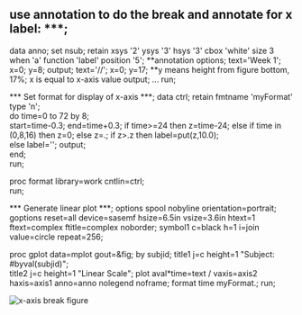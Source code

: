 ## use annotation to do the break and annotate for x label: ***;

data anno;
  set nsub;
	retain  xsys '2' ysys '3' hsys '3' 
		      cbox 'white' size 3  when 'a'
			    function 'label' 
		      position '5';   **annotation options;
  text='Week 1';
  x=0; y=8;
  output;
  text='//';
  x=0; y=17;      **y means height from figure bottom, 17%; x is equal to x-axis value
  output;
  ...
run;

*** Set format for display of x-axis ***;
data ctrl; 
	retain fmtname 'myFormat' type 'n';    
	do time=0 to 72 by 8;    
	start=time-0.3; end=time+0.3;
	if time>=24 then z=time-24;
	else if time in (0,8,16) then z=0;
	else z=.;
	if z>.z then label=put(z,10.0);   
	else label=''; 
	output;   
	end;   
run;

proc format library=work cntlin=ctrl;  
run;

*** Generate linear plot ***;
options spool nobyline orientation=portrait;
goptions reset=all device=sasemf  hsize=6.5in vsize=3.6in htext=1 ftext=complex ftitle=complex noborder;
symbol1 c=black h=1 i=join value=circle repeat=256;

proc gplot data=mplot gout=&fig;
		by subjid;
		title1 j=c height=1 "Subject: #byval(subjid)"; 	
		title2 j=c height=1 "Linear Scale";
    plot aval*time=text / vaxis=axis2 haxis=axis1 anno=anno nolegend noframe;
		format time myFormat.;
run;


![x-axis break figure](https://user-images.githubusercontent.com/28472272/48308708-865d7080-e538-11e8-849e-6a250236bbf3.PNG)

